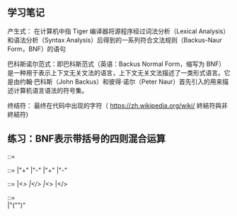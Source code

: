 ## 学习笔记
产生式： 在计算机中指 Tiger 编译器将源程序经过词法分析（Lexical Analysis）和语法分析（Syntax Analysis）后得到的一系列符合文法规则（Backus-Naur Form，BNF）的语句

巴科斯诺尔范式：即巴科斯范式（英语：Backus Normal Form，缩写为 BNF）是一种用于表示上下文无关文法的语言，上下文无关文法描述了一类形式语言。它是由约翰·巴科斯（John Backus）和彼得·诺尔（Peter Naur）首先引入的用来描述计算机语言语法的符号集。

终结符： 最终在代码中出现的字符（ https://zh.wikipedia.org/wiki/ 終結符與非終結符)

## 练习：BNF表示带括号的四则混合运算
<Expression> ::=
<AdditiveExpression><EOF>

<AdditiveExpression> ::= 
<MultiplicativeExpression>
|<AdditiveExpression>"+"<MultiplicativeExpression>
|<AdditiveExpression>"-"<MultiplicativeExpression>
|<AdditiveExpression>"+"<BracketExpression>
|<AdditiveExpression>"-"<BracketExpression>

<MultiplicativeExpression> ::= 
<Number>
|<MultiplicativeExpression><*><Number>
|<MultiplicativeExpression></><Number>
|<MultiplicativeExpression><*><BracketExpression>
|<MultiplicativeExpression></><BracketExpression>

<BracketExpression> ::=  
<Number>|"("<AdditiveExpression>")"


